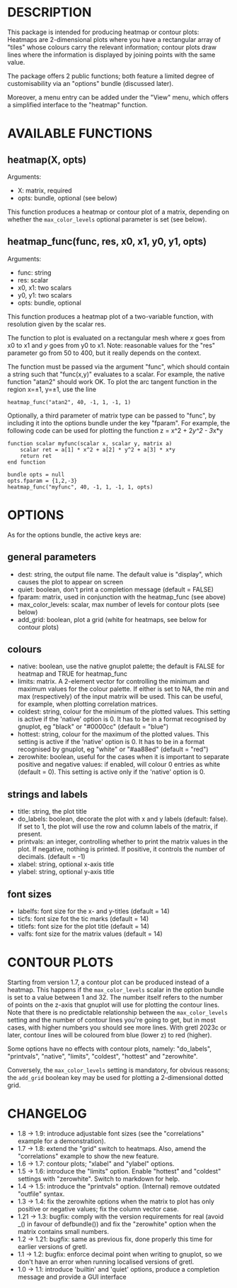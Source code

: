 # DESCRIPTION

This package is intended for producing heatmap or contour plots:
Heatmaps are 2-dimensional plots where you have a rectangular array of
"tiles" whose colours carry the relevant information; contour plots
draw lines where the information is displayed by joining points with
the same value.

The package offers 2 public functions; both feature a limited degree
of customisability via an "options" bundle (discussed later).

Moreover, a menu entry can be added under the "View" menu, which
offers a simplified interface to the "heatmap" function.

# AVAILABLE FUNCTIONS

## heatmap(X, opts)

Arguments:
- X: matrix, required
- opts: bundle, optional (see below)

This function produces a heatmap or contour plot of a matrix,
depending on whether the `max_color_levels` optional parameter is set (see
below).

## heatmap_func(func, res, x0, x1, y0, y1, opts)

Arguments:
- func: string
- res: scalar
- x0, x1: two scalars
- y0, y1: two scalars
- opts: bundle, optional

This function produces a heatmap plot of a two-variable function, with
resolution given by the scalar res.

The function to plot is evaluated on a rectangular mesh where *x* goes
from x0 to x1 and *y* goes from y0 to x1. Note: reasonable values for
the "res" parameter go from 50 to 400, but it really depends on the
context.

The function must be passed via the argument "func", which should
contain a string such that "func(x,y)" evaluates to a scalar. For
example, the native function "atan2" should work OK. To plot the
arc tangent function in the region x=±1, y=±1, use the line

```
heatmap_func("atan2", 40, -1, 1, -1, 1)
```

Optionally, a third parameter of matrix type can be passed to "func",
by including it into the options bundle under the key "fparam". For
example, the following code can be used for plotting the function
z = x^2 + 2*y^2 - 3*x*y

```
function scalar myfunc(scalar x, scalar y, matrix a)
	scalar ret = a[1] * x^2 + a[2] * y^2 + a[3] * x*y
	return ret
end function

bundle opts = null
opts.fparam = {1,2,-3}
heatmap_func("myfunc", 40, -1, 1, -1, 1, opts)
```

# OPTIONS

As for the options bundle, the active keys are:

## general parameters

- dest: string, the output file name. The default value is "display",
  which causes the plot to appear on screen
- quiet: boolean, don't print a completion message (default = FALSE)
- fparam: matrix, used in conjunction with the heatmap_func (see above)
- max_color_levels: scalar, max number of levels for contour plots (see below)
- add_grid: boolean, plot a grid (white for heatmaps, see below for
  contour plots)

## colours

- native: boolean, use the native gnuplot palette; the default is
  FALSE for heatmap and TRUE for heatmap_func
- limits: matrix. A 2-element vector for controlling the minimum and
  maximum values for the colour palette. If either is set to NA, the
  min and max (respectively) of the input matrix will be used. This
  can be useful, for example, when plotting correlation matrices.
- coldest: string, colour for the minimum of the plotted values. This
  setting is active if the 'native' option is 0. It has to be in a
  format recognised by gnuplot, eg "black" or "#0000cc" (default =
  "blue")
- hottest: string, colour for the maximum of the plotted values. This
  setting is active if the 'native' option is 0. It has to be in a
  format recognised by gnuplot, eg "white" or "#aa88ed" (default =
  "red")
- zerowhite: boolean, useful for the cases when it is important to
  separate positive and negative values: if enabled, will colour 0
  entries as white (default = 0). This setting is active only if the
  'native' option is 0.

## strings and labels

- title: string, the plot title
- do_labels: boolean, decorate the plot with x and y labels (default:
  false). If set to 1, the plot will use the row and column labels of
  the matrix, if present.
- printvals: an integer, controlling whether to print the matrix
  values in the plot. If negative, nothing is printed. If positive, it
  controls the number of decimals. (default = -1)
- xlabel: string, optional x-axis title
- ylabel: string, optional y-axis title

## font sizes

- labelfs: font size for the x- and y-titles (default = 14)
- ticfs: font size fot the tic marks (default = 14)
- titlefs: font size for the plot title (default = 14)
- valfs: font size for the matrix values (default = 14)

# CONTOUR PLOTS

Starting from version 1.7, a contour plot can be produced instead of a
heatmap. This happens if the `max_color_levels` scalar in the option bundle is
set to a value between 1 and 32. The number itself refers to the
number of points on the z-axis that gnuplot will use for plotting the
contour lines. Note that there is no predictable relationship between
the `max_color_levels` setting and the number of contour lines you're going to
get, but in most cases, with higher numbers you should see more
lines. With gretl 2023c or later, contour lines will be coloured from
blue (lower z) to red (higher).

Some options have no effects with contour plots, namely: "do_labels",
"printvals", "native", "limits", "coldest", "hottest" and
"zerowhite".

Conversely, the `max_color_levels` setting is mandatory, for obvious reasons;
the `add_grid` boolean key may be used for plotting a 2-dimensional dotted
grid.

# CHANGELOG

* 1.8 -> 1.9: introduce adjustable font sizes (see the "correlations" example for a demonstration).
* 1.7 -> 1.8: extend the "grid" switch to heatmaps. Also, amend the "correlations" example to show the new feature.
* 1.6 -> 1.7: contour plots; "xlabel" and "ylabel" options.
* 1.5 -> 1.6: introduce the "limits" option. Enable "hottest" and "coldest" settings with "zerowhite". Switch to markdown for help.
* 1.4 -> 1.5: introduce the "printvals" option. (Internal) remove outdated "outfile" syntax.
* 1.3 -> 1.4: fix the zerowhite options when the matrix to plot has only positive or negative values; fix the column vector case.
* 1.21 -> 1.3: bugfix: comply with the version requirements for real (avoid _() in favour of defbundle()) and fix the "zerowhite" option when the matrix contains small numbers.
* 1.2 -> 1.21: bugfix: same as previous fix, done properly this time for earlier versions of gretl.
* 1.1 -> 1.2: bugfix: enforce decimal point when writing to gnuplot, so we don't have an error when running localised versions of gretl.
* 1.0 -> 1.1: introduce 'builtin' and 'quiet' options, produce a completion message and provide a GUI interface

